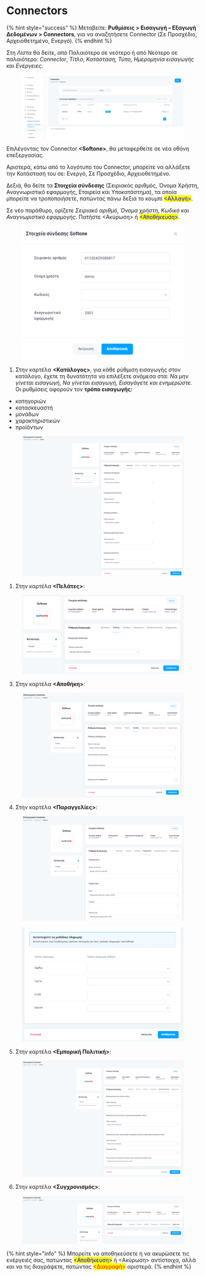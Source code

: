 # Connectors

{% hint style="success" %}
Μεταβείτε: **Ρυθμίσεις > Εισαγωγή – Εξαγωγή Δεδομένων > Connectors**, για να αναζητήσετε Connector (Σε Προσχέδιο, Αρχειοθετημένο, Ενεργό).
{% endhint %}

Στη _Λίστα_ θα δείτε, από Παλαιότερο σε νεότερο ή από Νεότερο σε παλαιότερο: _Connector_, _Τίτλο_, _Κατάσταση_, _Τύπο, Ημερομηνία εισαγωγής_ και _Ενέργειες_.&#x20;

<figure><img src="../../.gitbook/assets/ScreenHunter 311.png" alt=""><figcaption></figcaption></figure>

Επιλέγοντας τον Connector **\<Softone>**, θα μεταφερθείτε σε νέα οθόνη επεξεργασίας.&#x20;

Αριστερά, κάτω από το λογότυπο του Connector, μπορείτε να αλλάξετε την Κατάστασή του σε:  Ενεργό, Σε Προσχέδιο, Αρχειοθετημένο.

Δεξιά, θα δείτε τα **Στοιχεία σύνδεσης** (Σειριακός αριθμός, Όνομα Χρήστη, Αναγνωριστικό εφαρμογής, Εταιρεία και Υποκατάστημα), τα οποία μπορείτε να τροποποιήσετε, πατώντας πάνω δεξιά το κουμπί <mark style="color:blue;"><Αλλαγή></mark>.&#x20;

Σε νέο παράθυρο, ορίζετε _Σειριακό αριθμό_, _Όνομα χρήστη_, _Κωδικό_ και _Αναγνωριστικό εφαρμογής_. Πατήστε <Ακύρωση> ή <mark style="color:blue;"><Αποθήκευση></mark>.

<figure><img src="../../.gitbook/assets/ScreenHunter 321.png" alt=""><figcaption></figcaption></figure>

1. Στην καρτέλα **<Κατάλογος>**, για κάθε ρύθμιση εισαγωγής στον κατάλογο, έχετε τη δυνατότητα να επιλέξετε ανάμεσα στα: _Να μην γίνεται εισαγωγή, Να γίνεται εισαγωγή, Εισαγάγετε και ενημερώστε._ Οι ρυθμίσεις αφορούν τον **τρόπο εισαγωγής:**

* κατηγοριών
* κατασκευαστή
* μονάδων
* χαρακτηριστικών
* προϊόντων

<figure><img src="../../.gitbook/assets/ScreenHunter 339.png" alt=""><figcaption></figcaption></figure>

1. Στην καρτέλα **<Πελάτες>**:

<figure><img src="../../.gitbook/assets/ScreenHunter 314.png" alt=""><figcaption></figcaption></figure>



3. Στην καρτέλα **<Αποθήκη>**:

<figure><img src="../../.gitbook/assets/ScreenHunter 315.png" alt=""><figcaption></figcaption></figure>



4. Στην καρτέλα **<Παραγγελίες>**:&#x20;

<div>

<figure><img src="../../.gitbook/assets/ScreenHunter 316.png" alt=""><figcaption></figcaption></figure>

 

<figure><img src="../../.gitbook/assets/ScreenHunter 317.png" alt=""><figcaption></figcaption></figure>

</div>



5. Στην καρτέλα **<Εμπορική Πολιτική>**:

<figure><img src="../../.gitbook/assets/ScreenHunter 318.png" alt=""><figcaption></figcaption></figure>



6. Στην καρτέλα **<Συγχρονισμός>**:

<figure><img src="../../.gitbook/assets/ScreenHunter 319.png" alt=""><figcaption></figcaption></figure>

{% hint style="info" %}
Μπορείτε να αποθηκεύσετε ή να ακυρώσετε τις ενέργειές σας, πατώντας <mark style="color:blue;"><Αποθήκευση></mark> ή <Ακύρωση> αντίστοιχα, αλλά και να τις διαγράψετε, πατώντας <mark style="color:red;"><Διαγραφή></mark> αριστερά.
{% endhint %}
